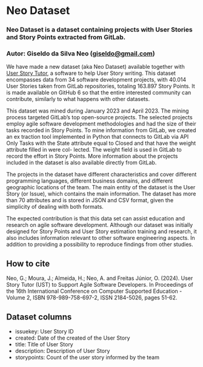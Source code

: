 
# Neo Dataset
### Neo Dataset is a dataset containing projects with User Stories and Story Points extracted from GitLab.
### Autor: Giseldo da Silva Neo (giseldo@gmail.com)

We have made a new dataset (aka Neo Dataset) available together with [User Story Tutor](https://github.com/giseldo/userstory), a software to help User Story writing. This dataset encompasses data from 34 software development projects, with 40.014 User Stories taken from GitLab repositories, totaling 163.897 Story Points. It is made available on GitHub 6 so that the entire interested community can contribute, similarly to what happens with other datasets.

This dataset was mined during January 2023 and April 2023. The mining process targeted GitLab’s top open-source projects. The selected projects employ agile software development methodologies and had the size of their tasks recorded in Story Points. To mine information from GitLab, we created an ex traction tool implemented in Python that connects to GitLab via API Only Tasks with the State attribute equal to Closed and that have the weight attribute filled in were col- lected. The weight field is used in GitLab to record the effort in Story Points. More information about the projects included in the dataset is also available directly from GitLab. 

The projects in the dataset have different characteristics and cover different programming languages, different business domains, and different geographic locations of the team. The main entity of the dataset is the User Story (or Issue), which contains the main information. The dataset has more than 70 attributes and is stored in JSON and CSV format, given the simplicity of dealing with both formats. 

The expected contribution is that this data set can assist education and research on agile software development. Although our dataset was initially designed for Story Points and User Story estimation training and research, it also includes information relevant to other software engineering aspects. In addition to providing a possibility to reproduce findings from other studies.

## How to cite

Neo, G.; Moura, J.; Almeida, H.; Neo, A. and Freitas Júnior, O. (2024). User Story Tutor (UST) to Support Agile Software Developers.  In Proceedings of the 16th International Conference on Computer Supported Education - Volume 2, ISBN 978-989-758-697-2, ISSN 2184-5026, pages 51-62. 

## Dataset columns

- issuekey: User Story ID
- created: Date of the created of the User Story
- title: Title of User Story
- description: Description of User Story
- storypoints: Count of the user story informed by the team
